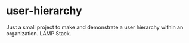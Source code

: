 # user-hierarchy
Just a small project to make and demonstrate a user hierarchy within an organization. LAMP Stack.
